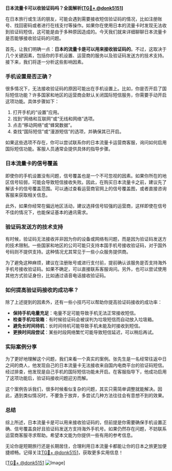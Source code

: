 **日本流量卡可以收验证码吗？全面解析[[TG💪+ @donk5151](https://t.me/s/donk5151)]**

在日本旅行或生活的朋友，可能会遇到需要接收短信验证码的情况，比如注册账号、找回密码或者进行在线支付等操作。如果你在使用日本的流量卡时发现无法收到验证码短信，这可能是由于多种原因造成的。今天我们就来详细聊聊日本流量卡是否能够接收验证码的问题。

首先，让我们明确一点：**日本的流量卡是可以用来接收验证码的**。不过，这取决于几个关键因素，包括你的手机设置、运营商的服务以及验证码发送方的技术支持。接下来，我们将逐一分析这些影响因素。

### 手机设置是否正确？

很多情况下，无法接收验证码的原因可能出在手机设置上。比如，你是否开启了国际短信功能？许多国家和地区的运营商会默认关闭国际短信服务，你需要手动开启这项功能。具体步骤如下：

1. 打开手机的“设置”应用。
2. 找到“网络和互联网”或“无线和网络”选项。
3. 点击“移动网络”或“蜂窝数据”。
4. 查找“国际短信”或“漫游短信”的选项，并确保其已开启。

如果这些选项不存在，你可以尝试联系你的日本流量卡运营商客服，询问如何启用国际短信功能。客服人员通常会提供具体的指导步骤。

### 日本流量卡的信号覆盖

即使你的手机设置没有问题，信号覆盖也是一个不可忽视的因素。如果你所在的地区信号较弱，可能会导致短信接收失败。因此，在购买日本流量卡之前，建议先了解该卡的信号覆盖范围。可以通过查看运营商官网上的信号覆盖图，或者直接咨询客服来获取相关信息。

此外，如果你经常在偏远地区活动，建议选择信号较强的运营商，这样即使在信号不佳的情况下，也能保证基本的通讯需求。

### 验证码发送方的技术支持

有时候，验证码无法接收并非因为你的设备或网络有问题，而是因为验证码发送方的技术限制。一些国家和地区的公司可能只支持本国手机号接收验证码，对于国外号码则不提供支持。这种情况尤其常见于一些小众服务提供商。

为了避免这种麻烦，建议在注册账号或进行支付前，提前确认该服务是否支持海外手机号接收验证码。如果不确定，可以直接联系客服询问。另外，也可以尝试使用其他方式验证身份，比如通过语音电话接收验证码。

### 如何提高验证码接收的成功率？

除了上述提到的因素外，还有一些小技巧可以帮助你提高验证码接收的成功率：

- **保持手机电量充足**：电量不足可能导致手机无法正常接收短信。
- **检查手机垃圾箱**：有时候验证码会被误判为垃圾短信而自动放入垃圾箱。
- **避免长时间待机**：长时间待机可能导致手机未能及时接收到短信。
- **更换时间段尝试**：某些时段网络繁忙可能导致短信延迟，可以稍后再试。

### 实际案例分享

为了更好地理解这个问题，我们来看一个真实的案例。张先生是一名经常往返中日之间的商人，他发现自己的日本流量卡无法接收来自国内电商平台的验证码短信。经过排查，他发现是自己手机的国际短信功能未开启。在客服指导下，他成功启用了这项功能后，验证码接收问题迎刃而解。

这个案例告诉我们，很多时候看似复杂的问题，其实只需简单调整就能解决。因此，遇到类似情况时，不要急于放弃，多尝试几种方法往往会有意想不到的效果。

### 总结

综上所述，日本流量卡是可以用来接收验证码的，但前提是你需要确保手机设置正确、信号覆盖良好且验证码发送方支持海外手机号。如果仍然存在问题，不妨联系运营商客服寻求帮助。希望本文能为你提供一些有用的参考信息。

无论你是短期旅行还是长期居住，合理利用日本流量卡都能让你的日本之旅更加便捷顺畅。记得关注[TG💪+ @donk5151](https://t.me/s/donk5151)，获取更多实用信息！

[[TG💪+ @donk5151](https://t.me/s/donk5151) ![Image](https://i.postimg.cc/rwNCRYN7/Snipaste-2025-04-30-17-27-05.png)]